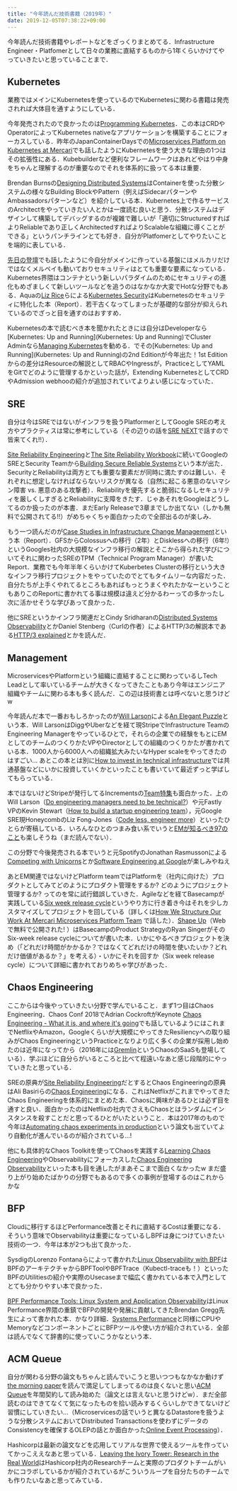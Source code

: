 ```yaml
---
title: "今年読んだ技術書籍（2019年）"
date: 2019-12-05T07:38:22+09:00
---
```


今年読んだ技術書籍やレポートなどをざっくりまとめてる．Infrastructure Engineer・Platfomerとして日々の業務に直結するものから1年くらいかけてやっていきたいと思っていることまで．

## Kubernetes

業務ではメインにKubernetesを使っているのでKubernetesに関わる書籍は発売されれば大体目を通すようにしている．

今年発売されたので良かったのは[Programming Kubernetes](http://shop.oreilly.com/product/0636920229889.do)．この本はCRDやOperatorによってKubernetes nativeなアプリケーションを構築することにフォーカスしている．昨年のJapanContainerDaysでの[Microservices Platform on Kubernetes at Mercari](https://speakerdeck.com/tcnksm/microservices-platform-on-kubernetes-at-mercari)でも話したようにKubernetesを使う大きな理由の1つはその拡張性にある．Kubebuilderなど便利なフレームワークはあれどやはり中身をちゃんと理解するのが重要なのでそれを体系的に扱ってる本は重要．

Brendan Burnsの[Designing Distributed Systems](http://shop.oreilly.com/product/0636920072768.do)はContainerを使った分散システムの様々なBuilding BlockやPattern（例えばSidecarパターンやAmbassadorsパターンなど）を紹介している本．Kubernetes上で作るサービスのArchitectをやっていきたい人とかは一度読む良いと思う．分散システムはデザインして構築してデバッグするのが複雑で難しいが「適切にStructuredすればよりReliableであり正しくArchitectedすればよりScalableな組織に導くことができる」というパンチラインとても好き．自分がPlatfomerとしてやりたいことを端的に表している．

[先日の登壇](https://logmi.jp/tech/articles/322218)でも話したように今自分がメインに作っている基盤にはメルカリだけではなくメルペイも動いておりセキュリティはとても重要な要素になっている．Kubernetes界隈はコンテナという新しいパラダイムのためにセキュリティの進化もめざましくて新しいツールなどを追うのはなかなか大変でHotな分野でもある．Aquaの[Liz Rice](https://twitter.com/lizrice)らによる[Kubernetes Security](https://www.oreilly.com/library/view/kubernetes-security/9781492039075/)はKubernetesのセキュリティに特化した本（Report）．若干古くなってしまったが基礎的な部分が抑えられているのでざっと目を通すのはおすすめ．

Kubernetesの本で読むべき本を聞かれたときには自分はDeveloperなら[Kubernetes: Up and Running](Kubernetes: Up and Running)でCluster Adminなら[Managing Kubernetes](http://shop.oreilly.com/product/0636920146667.do)を勧める．でその[Kubernetes: Up and Running](Kubernetes: Up and Running)の2nd Editionが今年出た！1st Editionからの差分はResourceの解説としてRBACやIngressが，PracticeとしてYAMLをGitでどのように管理するかといった話が，Extending KubernetesとしてCRDやAdmission webhooの紹介が追加されていてよりよい感じになっていた．

## SRE

自分は今はSREではないがインフラを扱うPlatformerとしてGoogle SREの考え方やプラクティスは常に参考にしている（その辺りの話を[SRE NEXT](https://sre-next.dev/)で話すので皆来てくれ!!）．

[Site Reliability Engineering](https://landing.google.com/sre/sre-book/toc/index.html)と[The Site Reliability Workbook](https://landing.google.com/sre/workbook/toc/)に続いてGoogleのSREとSecurity Teamから[Building Secure Reliable Systems](https://landing.google.com/sre/resources/foundationsandprinciples/srs-book/)という本が出た．SecurityとReliabilityは両方とても重要な要素だが同時に満たすのは難しい．それぞれに想定しなければならないリスクが異なる（自然に起こる悪意のないマシン障害 vs. 悪意のある攻撃者）．Reliabilityを優先すると脆弱になるしセキュリティを厳しくしすぎるとReliabilityに支障をきたす．じゃあそれをGoogleはどうしてるのか扱ったのが本書．まだEarly Releaseで3章までしか出てない（しかも無料で公開されてる!!）がめちゃくちゃ面白かったので全部出るのが楽しみ．

もう一つ読んだのが[Case Studies in Infrastructure Change Management](https://landing.google.com/sre/resources/practicesandprocesses/case-studies-infrastructure-change-management/)という本（Report）．GFSからColossusへの移行（2年）とDisklessへの移行（6年!）というGoogles社内の大規模なインフラ移行の解説とそこから得られた学びについてそれに関わったSREのTPM（Technical Program Manager）が書いたReport．業務でも今年半年くらいかけてKuberbetes Clusterの移行という大きなインフラ移行プロジェクトをやっていたのでとてもタイムリーな内容だった．自分たちが上手くやれてるところもあればもっとうまくやれたかなーということもありこのReportに書かれてる事は規模は違えど分かるわーっての多かったし次に活かせそうな学びあって良かった．

他にSREというかインフラ関連だとCindy Sridharanの[Distributed Systems Observability](https://www.oreilly.com/library/view/distributed-systems-observability/9781492033431/)とかDaniel Stenberg（Curlの作者）によるHTTP/3の解説本である[HTTP/3 explained](https://daniel.haxx.se/http3-explained/)とかを読んだ．

## Management

MicroservicesやPlatformという組織に直結することに関わっているしTech Leadとして率いているチームが大きくなってきたこともあり今年はエンジニア組織やチームに関わる本も多く読んだ．この辺は技術書とは呼べないと思うけどw

今年読んだ本で一番おもしろかったのが[Will Larson](https://twitter.com/lethain)による[An Elegant Puzzle](https://www.amazon.com/dp/B07QYCHJ7V/)という本．Will LarsonはDiggやUberなどを経て現StripeでInfrastructure TeamのEngineering Managerをやっているひとで，それらの企業での経験をもとにEMとしてのチームのつくりかたVPやDirectorとしての組織のつくりかたが書かれている本．1000人から6000人への組織拡大みたいなHyper scaleをやってきたのはすごい... あとこの本とは別に[How to invest in technical infrastructure](https://lethain.com/how-to-invest-technical-infrastructure/)では共通基盤などにいかに投資していくかといったことも書いていて最近ずっと学ばしてもらっている．

本ではないけどStripeが発行してるIncrementsの[Team特集](https://increment.com/teams/)も面白かった．上のWill Larson（[Do engineering managers need to be technical?](https://increment.com/teams/do-engineering-managers-need-to-be-technical/)）や元Fastly VPのKevin Stewart（[How to build a startup engineering team](https://increment.com/teams/how-to-build-a-startup-engineering-team/)），元Google SRE現HoneycombのLiz Fong-Jones（[Code less, engineer more](https://increment.com/teams/code-less-engineer-more/)）といったひとらが寄稿している．いろんなひとのつまみ食い系でいうと[EMが知るべき97のこと](https://learning.oreilly.com/library/view/97-things-every/9781492050896/)も楽しそうね（まだ読んでない）．

この分野で今後発売される本でいうと元SpotifyのJonathan Rasmussonによる[Competing with Unicorns](https://pragprog.com/book/jragile/competing-with-unicorns)とか[Software Engineering at Google](https://www.amazon.com/Software-Engineering-Google-Lessons-Programming/dp/1492082791)が楽しみやねえ

あとEM関連ではないけどPlatform teamではPlatformを（社内に向けた）プロダクトとしてみてどのようにプロダクト管理をするか? どのようにプロジェクト管理するか? ってのを常に試行錯誤していきた．Agileなどを経てBasecampが実践している[Six week release cycle](https://m.signalvnoise.com/how-we-structure-our-work-and-teams-at-basecamp/)というやり方に行き着き今はそれを少しカスタマイズしてプロジェクトを回している（詳しくは[How We Structure Our Work At Mercari Microservices Platform Team](https://speakerdeck.com/tcnksm/how-we-structure-our-work-at-mercari-microservices-platform-team) で話した）．[Shape Up](https://basecamp.com/shapeup)（Webで無料で公開された! ）はBasecampのProduct StrategyのRyan SingerがそのSix-week release cycleについてが書いた本．いかにやるべきプロジェクトを決め（「どれだけ時間がかかるか？ではなくてどれだけの時間を使いたいか？どれだけ価値があるか？」を考える）・いかにそれを回すか（Six week release cycle）について詳細に書かれておりめちゃ学びがあった．

## Chaos Engineering

ここからは今後やっていきたい分野で学んでいること．まず1つ目はChaos Engineering．Chaos Conf 2018でAdrian CockroftがKeynote [Chaos Engineering - What it is, and where it's going](https://www.gremlin.com/blog/adria)でも話しているようにはこれまでNetflixやAmazon，Googleくらいが大規模にやってきたResiliencyへの取り組みがChaos EngineeringというPracticeとなりより広く多くの企業が採用し始めたのは近年になってから（2016年には[Gremlin](https://www.gremlin.com/)というChaosのSaaSも登場している）．学ぶほどに自分らがいるところと比べて程遠いなあと感じ段階的にやっていきたと思っている．

SREの原典が[Site Reliability Engineering](https://landing.google.com/sre/sre-book/toc/index.html)だとするとChaos Engineeringの原典はAli Basiriらの[Chaos Engineering](https://www.oreilly.com/library/view/chaos-engineering/9781491988459/)になる．これはNetflixがこれまでやってきたChaos Engineeringを体系的にまとめた本．Chaosに興味があるひとは必ず目を通すと良い．面白かったのはNetflixの社内でさえもChaosとはランダムにインスタンスを殺すことだと思ってるひとがいたということ．本は2017年のもので今年は[Automating chaos experiments in production](https://blog.acolyer.org/2019/07/05/automating-chaos-experiments-in-production/)という論文も出ていてより自動化が進んでいるのが紹介されている...! 

他にも具体的なChaos Toolkitを使ってChaosを実践する[Learning Chaos Engineering](http://shop.oreilly.com/product/0636920251897.do)やObservabilityにフォーカスした[Chaos Engineering Observability](https://www.oreilly.com/library/view/chaos-engineering-observability/9781492051046/)といった本も目を通したがまあそこまで面白くなかったw まだ盛り上がり始めたばかりの分野でもあるので多くの事例が登場するのはこれからかな

## BFP

Cloudに移行するほどPerformance改善とそれに直結するCostは重要になる．そういう意味でObservabilityは重要になっているしBPFは身につけていきたい技術の一つ．今年は本が2つも出て良かった．

SysdigのLorenzo Fontanaらによって書かれた[Linux Observability with BPF](https://www.oreilly.com/library/view/linux-observability-with/9781492050193/)はBPFのアーキテクチャからBPFToolやBPFTrace（Kubectl-traceも！）といったBPFのUtilitiesの紹介や実際のUsecaseまで幅広く書かれている本で入門としてとても分かりやすい本で良かった．

[BPF Performance Tools: Linux System and Application Observability](http://www.brendangregg.com/blog/2019-07-15/bpf-performance-tools-book.html)はLinux Performance界隈の重鎮でBFPの開発や発展に貢献してきたBrendan Gregg先生によって書かれた本．かなり詳細．[Systems Performance](http://www.brendangregg.com/sysperfbook.html)と同様にCPUやMemoryなどコンポーネントごとにBFPツールや使い方が紹介されている．全部は読んでなくて辞書的に使っていこうかなという本．

## ACM Queue

自分が関わる分野の論文もちゃんと読んでいこうと思いつつもなかなか動けず[the morning paper](https://blog.acolyer.org/)を読んで満足してしまってるのは良くないと思い[ACM Queue](https://queue.acm.org/)を年間契約して読み始めた（論文とは言えないと思うけどw）．まだ全部読むのはできてなくて気になったものを拾い読みするくらいしかできてないけど習慣にしていきたい...（Microservicesの話でいうと異なるDatastoreを扱うような分散システムにおいてDistributed Transactionsを使わずにデータのConsistencyを確保するOLEPの話とか面白かった[Online Event Processing](https://queue.acm.org/detail.cfm?id=3321612)）．

Hashicorpは最新の論文などを応用してリアルな世界で使えるツールを作っていてかっこええなあと思っている．[Leaving the Ivory Tower: Research in the Real World](https://speakerdeck.com/armon/leaving-the-ivory-tower-research-in-the-real-world)はHashicorp社内のResearchチームと実際のプロダクトチームがいかにコラボしているかが紹介されているがこういうループを自分たちのチームでも作りたいなあと思ってみている．


